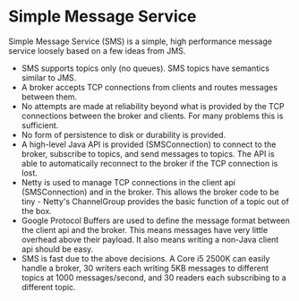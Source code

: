 Simple Message Service
======================

Simple Message Service (SMS) is a simple, high performance message service loosely based on a few ideas from JMS.

* SMS supports topics only (no queues).  SMS topics have semantics similar to JMS.
* A broker accepts TCP connections from clients and routes messages between them.
* No attempts are made at reliability beyond what is provided by the TCP connections between the broker and clients.  For many problems this is sufficient.
* No form of persistence to disk or durability is provided.
* A high-level Java API is provided (SMSConnection) to connect to the broker, subscribe to topics, and send messages to topics.  The API is able to automatically reconnect to the broker if the TCP connection is lost.
* Netty is used to manage TCP connections in the client api (SMSConnection) and in the broker.  This allows the broker code to be tiny - Netty's ChannelGroup provides the basic function of a topic out of the box.
* Google Protocol Buffers are used to define the message format between the client api and the broker.  This means messages have very little overhead above their payload.  It also means writing a non-Java client api should be easy.
* SMS is fast due to the above decisions.  A Core i5 2500K can easily handle a broker, 30 writers each writing 5KB messages to different topics at 1000 messages/second, and 30 readers each subscribing to a different topic.
